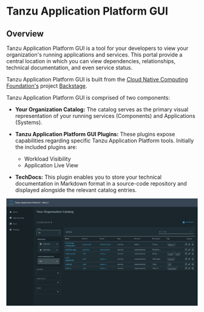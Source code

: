 # Tanzu Application Platform GUI <!-- omit in toc -->

## Overview

Tanzu Application Platform GUI is a tool for your developers to view your organization's running applications and services. This portal provide a central location in which you can view dependencies, relationships, technical documentation, and even service status.

Tanzu Application Platform GUI is built from the [Cloud Native Computing Foundation's](https://www.cncf.io/) project [Backstage](https://backstage.io/).

Tanzu Application Platform GUI is comprised of two components:

* **Your Organization Catalog:**
  The catalog serves as the primary visual representation of your running services (Components) and Applications (Systems).

* **Tanzu Application Platform GUI Plugins:**
  These plugins expose capabilities regarding specific Tanzu Application Platform tools. Initially the included plugins are:
  * Workload Visibility
  * Application Live View

* **TechDocs:**
  This plugin enables you to store your technical documentation in Markdown format in a source-code repository and displayed alongside the relevant catalog entries.

![Tanzu Application Platform Catalog](./images/tap-gui-catalog.png)
